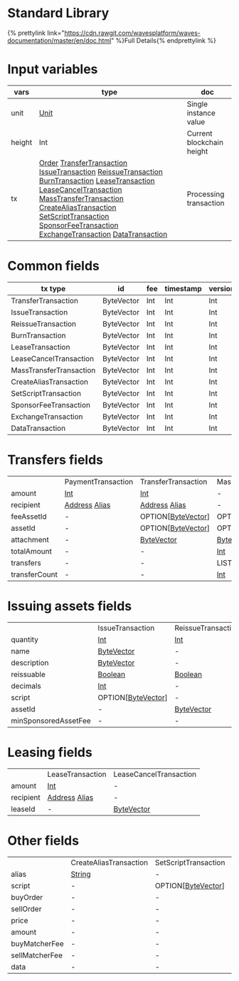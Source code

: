 # Standard Library
{% prettylink link="https://cdn.rawgit.com/wavesplatform/waves-documentation/master/en/doc.html" %}Full Details{% endprettylink %}

# Input variables
|vars|type|doc|
|-------|---|---|
| unit| [Unit](#Unit) | Single instance value|
| height| <a>Int</a> | Current blockchain height|
| tx| [Order](#Order) [TransferTransaction](#TransferTransaction) [IssueTransaction](#IssueTransaction) [ReissueTransaction](#ReissueTransaction) [BurnTransaction](#BurnTransaction) [LeaseTransaction](#LeaseTransaction) [LeaseCancelTransaction](#LeaseCancelTransaction) [MassTransferTransaction](#MassTransferTransaction) [CreateAliasTransaction](#CreateAliasTransaction) [SetScriptTransaction](#SetScriptTransaction) [SponsorFeeTransaction](#SponsorFeeTransaction) [ExchangeTransaction](#ExchangeTransaction) [DataTransaction](#DataTransaction)|  Processing transaction|

# Common fields
|tx type|id | fee| timestamp|version|sender|senderPublicKey|bodyBytes|proofs|
|---|---|---|---|---|---|---|---|---|
|TransferTransaction|  <a>ByteVector</a> |  <a>Int</a> |  <a>Int</a> |  <a>Int</a> |  <a>Address</a> |  <a>ByteVector</a> |  <a>ByteVector</a> |  LIST[<a>ByteVector</a>]|
|IssueTransaction|  <a>ByteVector</a> |  <a>Int</a> |  <a>Int</a> |  <a>Int</a> |  <a>Address</a> |  <a>ByteVector</a> |  <a>ByteVector</a> |  LIST[<a>ByteVector</a>]|
|ReissueTransaction|  <a>ByteVector</a> |  <a>Int</a> |  <a>Int</a> |  <a>Int</a> |  <a>Address</a> |  <a>ByteVector</a> |  <a>ByteVector</a> |  LIST[<a>ByteVector</a>]|
|BurnTransaction|  <a>ByteVector</a> |  <a>Int</a> |  <a>Int</a> |  <a>Int</a> |  <a>Address</a> |  <a>ByteVector</a> |  <a>ByteVector</a> |  LIST[<a>ByteVector</a>]|
|LeaseTransaction|  <a>ByteVector</a> |  <a>Int</a> |  <a>Int</a> |  <a>Int</a> |  <a>Address</a> |  <a>ByteVector</a> |  <a>ByteVector</a> |  LIST[<a>ByteVector</a>]|
|LeaseCancelTransaction|  <a>ByteVector</a> |  <a>Int</a> |  <a>Int</a> |  <a>Int</a> |  <a>Address</a> |  <a>ByteVector</a> |  <a>ByteVector</a> |  LIST[<a>ByteVector</a>]|
|MassTransferTransaction|  <a>ByteVector</a> |  <a>Int</a> |  <a>Int</a> |  <a>Int</a> |  <a>Address</a> |  <a>ByteVector</a> |  <a>ByteVector</a> |  LIST[<a>ByteVector</a>]|
|CreateAliasTransaction|  <a>ByteVector</a> |  <a>Int</a> |  <a>Int</a> |  <a>Int</a> |  <a>Address</a> |  <a>ByteVector</a> |  <a>ByteVector</a> |  LIST[<a>ByteVector</a>]|
|SetScriptTransaction|  <a>ByteVector</a> |  <a>Int</a> |  <a>Int</a> |  <a>Int</a> |  <a>Address</a> |  <a>ByteVector</a> |  <a>ByteVector</a> |  LIST[<a>ByteVector</a>]|
|SponsorFeeTransaction|  <a>ByteVector</a> |  <a>Int</a> |  <a>Int</a> |  <a>Int</a> |  <a>Address</a> |  <a>ByteVector</a> |  <a>ByteVector</a> |  LIST[<a>ByteVector</a>]|
|ExchangeTransaction|  <a>ByteVector</a> |  <a>Int</a> |  <a>Int</a> |  <a>Int</a> |  <a>Address</a> |  <a>ByteVector</a> |  <a>ByteVector</a> |  LIST[<a>ByteVector</a>]|
|DataTransaction|  <a>ByteVector</a> |  <a>Int</a> |  <a>Int</a> |  <a>Int</a> |  <a>Address</a> |  <a>ByteVector</a> |  <a>ByteVector</a> |  LIST[<a>ByteVector</a>]|


 <h1>Transfers fields</h1><table><tr><td></td><td>PaymentTransaction</td><td>TransferTransaction</td><td>MassTransferTransaction</td><tr><tr><td>amount</td><td>  <a href="#Int">Int</a></td><td>  <a href="#Int">Int</a></td><td>-</td></tr><tr><td>recipient</td><td>    <a href="#Address">Address</a> <a href="#Alias">Alias</a></td><td>    <a href="#Address">Address</a> <a href="#Alias">Alias</a></td><td>-</td></tr><tr><td>feeAssetId</td><td>-</td><td>  OPTION[<a href="#ByteVector">ByteVector</a>]</td><td>  OPTION[<a href="#ByteVector">ByteVector</a>]</td></tr><tr><td>assetId</td><td>-</td><td>  OPTION[<a href="#ByteVector">ByteVector</a>]</td><td>  OPTION[<a href="#ByteVector">ByteVector</a>]</td></tr><tr><td>attachment</td><td>-</td><td>  <a href="#ByteVector">ByteVector</a></td><td>  <a href="#ByteVector">ByteVector</a></td></tr><tr><td>totalAmount</td><td>-</td><td>-</td><td>  <a href="#Int">Int</a></td></tr><tr><td>transfers</td><td>-</td><td>-</td><td>  LIST[<a href="#Transfer">Transfer</a>]</td></tr><tr><td>transferCount</td><td>-</td><td>-</td><td>  <a href="#Int">Int</a></td></tr></table>

 <h1>Issuing assets fields</h1><table><tr><td></td><td>IssueTransaction</td><td>ReissueTransaction</td><td>BurnTransaction</td><td>SponsorFeeTransaction</td><tr><tr><td>quantity</td><td>  <a href="#Int">Int</a></td><td>  <a href="#Int">Int</a></td><td>  <a href="#Int">Int</a></td><td>-</td></tr><tr><td>name</td><td>  <a href="#ByteVector">ByteVector</a></td><td>-</td><td>-</td><td>-</td></tr><tr><td>description</td><td>  <a href="#ByteVector">ByteVector</a></td><td>-</td><td>-</td><td>-</td></tr><tr><td>reissuable</td><td>  <a href="#Boolean">Boolean</a></td><td>  <a href="#Boolean">Boolean</a></td><td>-</td><td>-</td></tr><tr><td>decimals</td><td>  <a href="#Int">Int</a></td><td>-</td><td>-</td><td>-</td></tr><tr><td>script</td><td>  OPTION[<a href="#ByteVector">ByteVector</a>]</td><td>-</td><td>-</td><td>-</td></tr><tr><td>assetId</td><td>-</td><td>  <a href="#ByteVector">ByteVector</a></td><td>  <a href="#ByteVector">ByteVector</a></td><td>  <a href="#ByteVector">ByteVector</a></td></tr><tr><td>minSponsoredAssetFee</td><td>-</td><td>-</td><td>-</td><td>  OPTION[<a href="#Int">Int</a>]</td></tr></table>

 <h1>Leasing fields</h1><table><tr><td></td><td>LeaseTransaction</td><td>LeaseCancelTransaction</td><tr><tr><td>amount</td><td>  <a href="#Int">Int</a></td><td>-</td></tr><tr><td>recipient</td><td>    <a href="#Address">Address</a> <a href="#Alias">Alias</a></td><td>-</td></tr><tr><td>leaseId</td><td>-</td><td>  <a href="#ByteVector">ByteVector</a></td></tr></table>

 <h1>Other fields</h1><table><tr><td></td><td>CreateAliasTransaction</td><td>SetScriptTransaction</td><td>ExchangeTransaction</td><td>DataTransaction</td><tr><tr><td>alias</td><td>  <a href="#String">String</a></td><td>-</td><td>-</td><td>-</td></tr><tr><td>script</td><td>-</td><td>  OPTION[<a href="#ByteVector">ByteVector</a>]</td><td>-</td><td>-</td></tr><tr><td>buyOrder</td><td>-</td><td>-</td><td>  <a href="#Order">Order</a></td><td>-</td></tr><tr><td>sellOrder</td><td>-</td><td>-</td><td>  <a href="#Order">Order</a></td><td>-</td></tr><tr><td>price</td><td>-</td><td>-</td><td>  <a href="#Int">Int</a></td><td>-</td></tr><tr><td>amount</td><td>-</td><td>-</td><td>  <a href="#Int">Int</a></td><td>-</td></tr><tr><td>buyMatcherFee</td><td>-</td><td>-</td><td>  <a href="#Int">Int</a></td><td>-</td></tr><tr><td>sellMatcherFee</td><td>-</td><td>-</td><td>  <a href="#Int">Int</a></td><td>-</td></tr><tr><td>data</td><td>-</td><td>-</td><td>-</td><td>  LIST[<a href="#DataEntry">DataEntry</a>]</td></tr></table>
